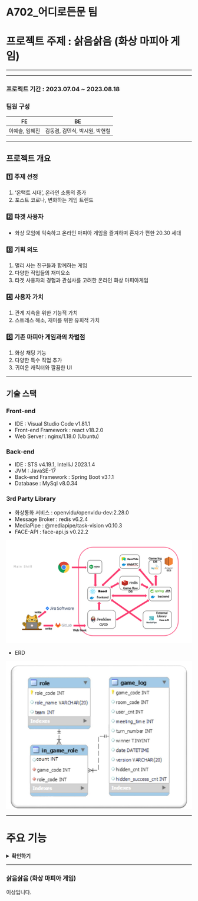 # A702_어디로든문 팀

# 프로젝트 주제 : 삵음삵음 (화상 마피아 게임)

---
---

### 프로젝트 기간 : 2023.07.04 ~ 2023.08.18

### 팀원 구성

| FE | BE |
|:---:|:---:|
|이예슬, 임혜진 | 김동겸, 김민식, 박시원, 박현철 |

---

## 프로젝트 개요

### 1️⃣ 주제 선정

1. ‘온택트 시대’, 온라인 소통의 증가
2. 포스트 코로나, 변화하는 게임 트렌드

### 2️⃣ 타겟 사용자

- 화상 모임에 익숙하고 온라인 마피아 게임을 즐겨하며 혼자가 편한 20.30 세대

### 3️⃣ 기획 의도

1. 멀리 사는 친구들과 함께하는 게임
2. 다양한 직업들의 재미요소
3. 타겟 사용자의 경험과 관심사를 고려한 온라인 화상 마피아게임

### 4️⃣ 사용자 가치

1. 관계 지속을 위한 기능적 가치
2. 스트레스 해소, 재미를 위한 유희적 가치

### 5️⃣  기존 마피아 게임과의 차별점

1. 화상 채팅 기능
2. 다양한 특수 직업 추가
3. 귀여운 캐릭터와 깔끔한 UI

---

## 기술 스택

### Front-end

- IDE : Visual Studio Code v1.81.1
- Front-end Framework : react v18.2.0
- Web Server : nginx/1.18.0 (Ubuntu)

### Back-end

- IDE : STS v4.19.1, IntelliJ 2023.1.4
- JVM : JavaSE-17
- Back-end Framework : Spring Boot v3.1.1
- Database : MySql v8.0.34

### 3rd Party Library

- 화상통화 서비스 : openvidu/openvidu-dev:2.28.0
- Message Broker : redis v6.2.4
- MediaPipe : @mediapipe/task-vision v0.10.3
- FACE-API : face-api.js v0.22.2

![Untitled](%E1%84%85%E1%85%B5%E1%84%83%E1%85%B3%E1%84%86%E1%85%B5%20f781f652e85f4b11bf877814f0c2089a/Untitled.png)

- ERD

![Untitled](%E1%84%85%E1%85%B5%E1%84%83%E1%85%B3%E1%84%86%E1%85%B5%20f781f652e85f4b11bf877814f0c2089a/Untitled%201.png)

---

# 주요 기능

<details>
<summary>
    <b>확인하기</b>
</summary>

## 1. 게임시작 화면

![Untitled](%E1%84%85%E1%85%B5%E1%84%83%E1%85%B3%E1%84%86%E1%85%B5%20f781f652e85f4b11bf877814f0c2089a/Untitled%202.png)

A. ‘게임시작’ 버튼을 클릭하여 사용자 설정 페이지로 이동합니다.

## 2. 사용자 설정 및 게임방 접속

![Untitled](%E1%84%85%E1%85%B5%E1%84%83%E1%85%B3%E1%84%86%E1%85%B5%20f781f652e85f4b11bf877814f0c2089a/Untitled%203.png)

A. 카메라와 마이크 권한을 허용하여 게임을 준비합니다. (브라우저 팝업)

<aside>
⚠️ 카메라와 마이크가 정상적으로 연결이 되지 않았다면 게임방 접속이 되지 않습니다.

</aside>

B. 본인의 닉네임을 설정합니다. (최대 6자)

C. 게임방 접속 시 카메라, 마이크 상태를 설정합니다.

![Untitled](%E1%84%85%E1%85%B5%E1%84%83%E1%85%B3%E1%84%86%E1%85%B5%20f781f652e85f4b11bf877814f0c2089a/Untitled%204.png)

D. ‘게임 설명’ 버튼을 클릭하면, 게임 배경과 게임 방법을 볼 수 있습니다.

E-1. ‘방만들기’ 버튼을 클릭하면 게임방이 생성되고, 게임방 로비 페이지로 이동합니다.

E-2. 만약 게임방이 이미 생성된 상태라면, ‘방만들기’ 버튼 대신에 ‘입장하기’ 버튼이 시현됩니다.

## 3. 게임방 로비 화면

![asdfasdf.PNG](%E1%84%85%E1%85%B5%E1%84%83%E1%85%B3%E1%84%86%E1%85%B5%20f781f652e85f4b11bf877814f0c2089a/asdfasdf.png)

A. 화면의 왼쪽은 게임에 입장한 플레이어의 화상과 닉네임이 표시되고, 오른쪽 화면은 플레이 할 게임의 옵션을 설정할 수 있습니다.

B. ‘초대하기’ 버튼을 클릭하면 링크가 자동으로 복사됩니다. 링크를 공유하여 다른 플레이어를 게임에 초대합니다.

![ㅎㅇㅎㅇ.PNG](%E1%84%85%E1%85%B5%E1%84%83%E1%85%B3%E1%84%86%E1%85%B5%20f781f652e85f4b11bf877814f0c2089a/%25E3%2585%258E%25E3%2585%2587%25E3%2585%258E%25E3%2585%2587.png)

C. 게임 설정 미니 직업카드에 마우스를 올리면 각 직업에 대한 자세한 설명을 볼 수 있습니다.

D. 플레이할 직업의 종류와 수, 회의시간을 설정하고 ‘게임시작’ 버튼을 클릭하여 게임을 시작합니다. 게임 시작을 위해선 아래 조건을 모두 만족해야하고, 만족하지 않을 시, 안내문이 팝업됩니다.

- 플레이어 수와 직업의 전체 수가 같아야 합니다.
- 삵이 2명 이상일 경우에만 탐정 직업을 추가할 수 있습니다.
- 삵의 수보다 시민의 수가 많아야 합니다.

## 4. 게임화면 [첫째 낮]

![Untitled](%E1%84%85%E1%85%B5%E1%84%83%E1%85%B3%E1%84%86%E1%85%B5%20f781f652e85f4b11bf877814f0c2089a/Untitled%205.png)

A. 게임이 시작되면, 본인 직업 카드가 슬라이드 되어 시현되고, 어떤 곳이든 클릭하여 없앨 수 있습니다.

B. 게임은 [낮] - [저녁] - [밤] 페이즈로 구성되고, 왼쪽 상단에는 현재 페이즈의 남은 시간이 표시됩니다.

![Untitled](%E1%84%85%E1%85%B5%E1%84%83%E1%85%B3%E1%84%86%E1%85%B5%20f781f652e85f4b11bf877814f0c2089a/Untitled%206.png)

C. 남은 시간 밑에는 차례대로 본인의 카메라 On/Off 설정 버튼, 마이크 On/Off 설정 버튼, 그리고 게임 로그 버튼이 있습니다. 

게임 로그 버튼을 클릭하면 알림 메시지의 기록을 확인할 수 있습니다.

D. 첫째 낮에는 투표가 불가능하여 ‘스킵하기’ 버튼을 통해, 모두가 동의할 경우 남은 시간과 상관없이 다음 페이즈로 넘어갈 수 있습니다.

## 5. 게임화면 [밤]

A. 밤 페이즈는 30초 간 진행됩니다. 밤 페이즈 동안에 각 직업들은 본인 능력을 사용할 수 있습니다.

B. 선택된 대상을 다시 선택 시 선택이 취소되고, ‘투표확정’ 또는 ‘스킵하기’ 버튼을 클릭할 경우 대상 선택이 확정됩니다. 대상 선택을 확정하지 않아도 모든 직업 공통적으로 마지막 선택 대상에게 능력이 발동합니다.

![IMG_8189.jpg](%E1%84%85%E1%85%B5%E1%84%83%E1%85%B3%E1%84%86%E1%85%B5%20f781f652e85f4b11bf877814f0c2089a/IMG_8189.jpg)

[삵] 서로의 화면을 보며 협의를 통해 사냥 대상을 선택합니다. 지목 대상은 다음날 낮에 사망합니다.

![Untitled](%E1%84%85%E1%85%B5%E1%84%83%E1%85%B3%E1%84%86%E1%85%B5%20f781f652e85f4b11bf877814f0c2089a/Untitled%207.png)

[경찰] 원하는 대상을 선택하여 다음날 낮에 삵 여부를 알 수 있습니다.

[탐정] 음성변조된 삵의 대화를 들을 수 있습니다.

[수의사] 선택된 대상이 삵의 목표였다면, 삵의 사냥이 실패합니다.

[냥아치] 선택된 대상을 다음날 낮 동안 음소거 시킵니다.

[심리학자] 선택된 대상을 다음날 낮 동안 감정 분석하여 실시간으로 확인합니다.

## 6. 게임화면 [낮 - 추방자 투표]

![Untitled](%E1%84%85%E1%85%B5%E1%84%83%E1%85%B3%E1%84%86%E1%85%B5%20f781f652e85f4b11bf877814f0c2089a/Untitled%208.png)

A. 이튿날 부터 카메라 화면 클릭을 통해 투표가 가능하고, 클릭된 대상의 투표수는 실시간으로 공유됩니다.

B. 공유된 투표 현황은 확정이 아니며, ‘투표확정’ 클릭 시 실제 투표수에 반영됩니다.

C. 스킵을 포함하여 모두가 투표를 확정하거나 시간이 종료되면, 결과에 따라 [저녁] 또는 [밤] 페이즈로 이동합니다. (최대 투표수가 1명일 경우 추방 대상 선정)

## 7. 게임화면 [낮 - 사냥당함]

![Untitled](%E1%84%85%E1%85%B5%E1%84%83%E1%85%B3%E1%84%86%E1%85%B5%20f781f652e85f4b11bf877814f0c2089a/Untitled%209.png)

A. 삵에게 지정된 대상은 [관전자]가 되고, 화면에서 제거됩니다. 

    관전자는 우측 하단 버튼을 통해 관전자 채팅이 가능합니다.

![Untitled](%E1%84%85%E1%85%B5%E1%84%83%E1%85%B3%E1%84%86%E1%85%B5%20f781f652e85f4b11bf877814f0c2089a/Untitled%2010.png)

## 8. 게임화면 [낮 - 히든미션]

![Untitled](%E1%84%85%E1%85%B5%E1%84%83%E1%85%B3%E1%84%86%E1%85%B5%20f781f652e85f4b11bf877814f0c2089a/Untitled%2011.png)

A. 삵에게 히든미션이 부과되면 직업 카드 하단에 손동작이 제시됩니다.

![Untitled](%E1%84%85%E1%85%B5%E1%84%83%E1%85%B3%E1%84%86%E1%85%B5%20f781f652e85f4b11bf877814f0c2089a/Untitled%2012.png)

B. 제시된 히든 미션을 낮 페이즈 동안 성공하지 못하면, 밤에 사냥을 할 수 없고, 히든 미션에 성공하면, 모두에게 히든 미션 성공 알림이 보내집니다.

## 9. 게임화면 [저녁 - 추방자 투표]

![123123.jpg](%E1%84%85%E1%85%B5%E1%84%83%E1%85%B3%E1%84%86%E1%85%B5%20f781f652e85f4b11bf877814f0c2089a/123123.jpg)

A. 추방 대상자는 화면 중앙으로 이동되고, 플레이어는 찬성/반대를 선택합니다.

B. 찬성 과반수의 경우 대상자는 추방되고, 그렇지 않을 경우 아무 일도 일어나지 않습니다.

## 10. 게임결과 화면

![image (11).png](%E1%84%85%E1%85%B5%E1%84%83%E1%85%B3%E1%84%86%E1%85%B5%20f781f652e85f4b11bf877814f0c2089a/image_(11).png)

A. 삵이 모두 추방될 경우 고양이팀의 승리, 고양이가 추방당하거나 사냥당해, 삵의 수와 같거나 적을 경우 삵의 승리가 되며 게임결과 화면이 시현됩니다.

B. ‘다시하기’ 버튼을 클릭하여 게임방 로비로 돌아가거나, ‘나가기’ 버튼을 통해 게임시작 화면으로 돌아갑니다.
</div>
</details>


---

### 삵음삵음 (화상 마피아 게임)

이상입니다.
